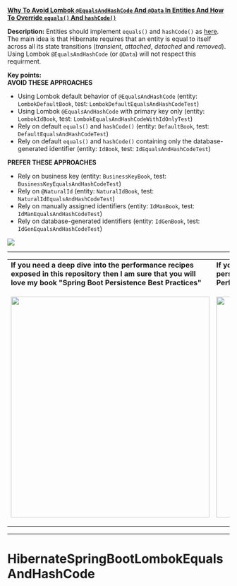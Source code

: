 **[Why To Avoid Lombok `@EqualsAndHashCode` And `@Data` In Entities And How To Override `equals()` And `hashCode()`](https://github.com/AnghelLeonard/Hibernate-SpringBoot/tree/master/HibernateSpringBootLombokEqualsAndHashCode)**
 
**Description:** Entities should implement `equals()` and `hashCode()` as [here](https://vladmihalcea.com/the-best-way-to-implement-equals-hashcode-and-tostring-with-jpa-and-hibernate/). The main idea is that Hibernate requires that an entity is equal to itself across all its state transitions (*transient*, *attached*, *detached* and *removed*). Using Lombok `@EqualsAndHashCode` (or `@Data`) will not respect this requirment.

**Key points:**\
**AVOID THESE APPROACHES**
- Using Lombok default behavior of `@EqualsAndHashCode`
(entity: `LombokDefaultBook`, test: `LombokDefaultEqualsAndHashCodeTest`)
- Using Lombok  `@EqualsAndHashCode` with primary key only
(entity: `LombokIdBook`, test: `LombokEqualsAndHashCodeWithIdOnlyTest`)
- Rely on default `equals()` and `hashCode()`
(entity: `DefaultBook`, test: `DefaultEqualsAndHashCodeTest`)
- Rely on default `equals()` and `hashCode()` containing only the database-generated identifier
(entity: `IdBook`, test: `IdEqualsAndHashCodeTest`)

**PREFER THESE APPROACHES**
- Rely on business key (entity: `BusinessKeyBook`, test: `BusinessKeyEqualsAndHashCodeTest`)
- Rely on `@NaturalId` (entity: `NaturalIdBook`, test: `NaturalIdEqualsAndHashCodeTest`)
- Rely on manually assigned identifiers (entity: `IdManBook`, test: `IdManEqualsAndHashCodeTest`)
- Rely on database-generated identifiers (entity: `IdGenBook`, test: `IdGenEqualsAndHashCodeTest`)
     
![](https://github.com/AnghelLeonard/Hibernate-SpringBoot/blob/master/HibernateSpringBootLombokEqualsAndHashCode/auto-generated%20primary%20key%20and%20equals%20-%20hashCode.png)       

-----------------------------------------------------------------------------------------------------------------------    
<table>
     <tr><td><b>If you need a deep dive into the performance recipes exposed in this repository then I am sure that you will love my book "Spring Boot Persistence Best Practices"</b></td><td><b>If you need a hand of tips and illustrations of 100+ Java persistence performance issues then "Java Persistence Performance Illustrated Guide" is for you.</b></td></tr>
     <tr><td>
<a href="https://www.apress.com/us/book/9781484256251"><p align="left"><img src="https://github.com/AnghelLeonard/Hibernate-SpringBoot/blob/master/Spring%20Boot%20Persistence%20Best%20Practices.jpg" height="500" width="450"/></p></a>
</td><td>
<a href="https://leanpub.com/java-persistence-performance-illustrated-guide"><p align="right"><img src="https://github.com/AnghelLeonard/Hibernate-SpringBoot/blob/master/Java%20Persistence%20Performance%20Illustrated%20Guide.jpg" height="500" width="450"/></p></a>
</td></tr></table>

-----------------------------------------------------------------------------------------------------------------------    
# HibernateSpringBootLombokEqualsAndHashCode
